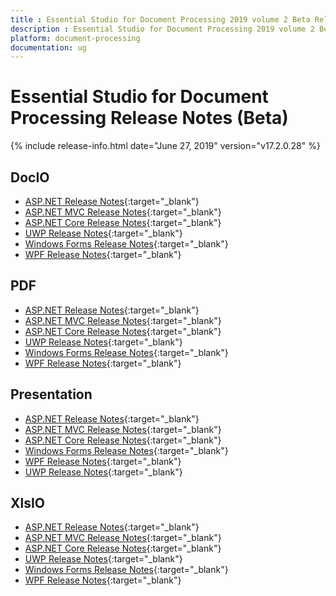 ```yaml
---
title : Essential Studio for Document Processing 2019 volume 2 Beta Release Notes  
description : Essential Studio for Document Processing 2019 volume 2 Beta Release Notes  
platform: document-processing
documentation: ug
---
```


# Essential Studio for Document Processing  Release Notes (Beta)  

{% include release-info.html date="June 27, 2019" version="v17.2.0.28" %} 

## DocIO

* [ASP.NET Release Notes](/aspnet/release-notes/v17.2.0.28#docio){:target="_blank"}
* [ASP.NET MVC Release Notes](/aspnetmvc/release-notes/v17.2.0.28#docio){:target="_blank"}
* [ASP.NET Core Release Notes](/aspnet-core/release-notes/v17.2.0.28#docio){:target="_blank"}
* [UWP Release Notes](/uwp/release-notes/v17.2.0.28#docio){:target="_blank"}
* [Windows Forms Release Notes](/windowsforms/release-notes/v17.2.0.28#docio){:target="_blank"}
* [WPF Release Notes](/wpf/release-notes/v17.2.0.28#docio){:target="_blank"}


## PDF

* [ASP.NET Release Notes](/aspnet/release-notes/v17.2.0.28#pdf){:target="_blank"}
* [ASP.NET MVC Release Notes](/aspnetmvc/release-notes/v17.2.0.28#pdf){:target="_blank"}
* [ASP.NET Core Release Notes](/aspnet-core/release-notes/v17.2.0.28#pdf){:target="_blank"}
* [UWP Release Notes](/uwp/release-notes/v17.2.0.28#pdf){:target="_blank"}
* [Windows Forms Release Notes](/windowsforms/release-notes/v17.2.0.28#pdf){:target="_blank"}
* [WPF Release Notes](/wpf/release-notes/v17.2.0.28#pdf){:target="_blank"}


## Presentation

* [ASP.NET Release Notes](/aspnet/release-notes/v17.2.0.28#presentation){:target="_blank"}
* [ASP.NET MVC Release Notes](/aspnetmvc/release-notes/v17.2.0.28#presentation){:target="_blank"}
* [ASP.NET Core Release Notes](/aspnet-core/release-notes/v17.2.0.28#presentation){:target="_blank"}
* [Windows Forms Release Notes](/windowsforms/release-notes/v17.2.0.28#presentation){:target="_blank"}
* [WPF Release Notes](/wpf/release-notes/v17.2.0.28#presentation){:target="_blank"}
* [UWP Release Notes](/uwp/release-notes/v17.2.0.28#presentation){:target="_blank"}


## XlsIO

* [ASP.NET Release Notes](/aspnet/release-notes/v17.2.0.28#xlsio){:target="_blank"}
* [ASP.NET MVC Release Notes](/aspnetmvc/release-notes/v17.2.0.28#xlsio){:target="_blank"}
* [ASP.NET Core Release Notes](/aspnet-core/release-notes/v17.2.0.28#xlsio){:target="_blank"}
* [UWP Release Notes](/uwp/release-notes/v17.2.0.28#xlsio){:target="_blank"}
* [Windows Forms Release Notes](/windowsforms/release-notes/v17.2.0.28#xlsio){:target="_blank"}
* [WPF Release Notes](/wpf/release-notes/v17.2.0.28#xlsio){:target="_blank"}